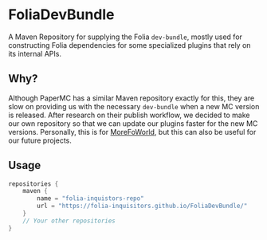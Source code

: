 # FoliaDevBundle

A Maven Repository for supplying the Folia `dev-bundle`, mostly used for constructing Folia dependencies for some specialized plugins that rely on its internal APIs.

## Why?

Although PaperMC has a similar Maven repository exactly for this, they are slow on providing us with the necessary `dev-bundle` when a new MC version is released. After research on their publish workflow, we decided to make our own repository so that we can update our plugins faster for the new MC versions. Personally, this is for [MoreFoWorld](https://github.com/Folia-Inquisitors/MoreFoWorld), but this can also be useful for our future projects.

## Usage

```kts
repositories {
    maven {
        name = "folia-inquistors-repo"
        url = "https://folia-inquisitors.github.io/FoliaDevBundle/"
    }
    // Your other repositories
}
```
